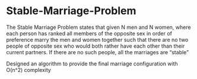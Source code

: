 # Stable-Marriage-Problem

The Stable Marriage Problem states that given N men and N women, where each person has ranked all members of the opposite sex in order
of preference marry the men and women together such that there are no two people of opposite sex who would both rather have each other
than their current partners. If there are no such people, all the marriages are “stable”</br>


Designed an algorithm to provide the final marriage configuration with O(n^2) complexity

